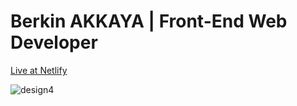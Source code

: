 # Berkin AKKAYA | Front-End Web Developer

[Live at Netlify](https://berkinakkaya.netlify.app)

![design4](https://user-images.githubusercontent.com/32297518/153744070-d44efe6f-0353-46d9-bf02-14e745c4a9b2.png)
